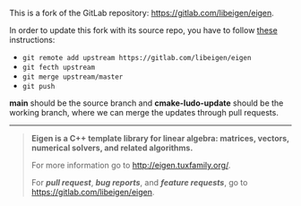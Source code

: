 
This is a fork of the GitLab repository: https://gitlab.com/libeigen/eigen.

In order to update this fork with its source repo, you have to follow [these](https://stackoverflow.com/questions/65023718/how-to-fork-a-gitlab-repository-to-github) instructions:

 - `git remote add upstream https://gitlab.com/libeigen/eigen`
 - `git fecth upstream`
 - `git merge upstream/master`
 - `git push`

**main** should be the source branch and **cmake-ludo-update** should be the working branch, where we can merge the updates through pull requests.

---

> **Eigen is a C++ template library for linear algebra: matrices, vectors, numerical solvers, and related algorithms.**
> 
> For more information go to http://eigen.tuxfamily.org/.
> 
> For ***pull request***, ***bug reports***, and ***feature requests***,
> go to https://gitlab.com/libeigen/eigen.
